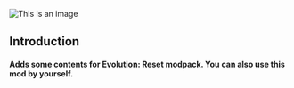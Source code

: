 ![This is an image](https://s1.ax1x.com/2022/07/29/vPQL1P.png)
## Introduction  
#### Adds some contents for Evolution: Reset modpack. You can also use this mod by yourself.
